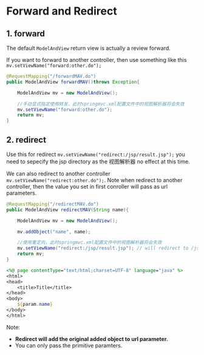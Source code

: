 # Forward and Redirect

## 1. forward

The default `ModelAndView` return view is actually a review forward.

If you want to forward to another controller, then use something like this `mv.setViewName("forward:other.do");`

```java
@RequestMapping("/forwardMAV.do")
public ModelAndView forwardMAV()throws Exception{

    ModelAndView mv = new ModelAndView();

    //手动显式指定使用转发，此时springmvc.xml配置文件中的视图解析器将会失效
    mv.setViewName("forward:other.do");
    return mv;
}
```

## 2. redirect

Use this for redirect `mv.setViewName("redirect:/jsp/result.jsp");` you need to sepecify the jsp directory as the 视图解析器 no effect at this time.

We can also redirect to another controller `mv.setViewName("redirect:other.do");`. Note when redirect to another controller, then the value you set in first conroller will pass as url parameters.

```java
@RequestMapping("/redirectMAV.do")
public ModelAndView redirectMAV(String name){

    ModelAndView mv = new ModelAndView();

    mv.addObject("name", name);

    //使用重定向，此时springmvc.xml配置文件中的视图解析器将会失效
    mv.setViewName("redirect:/jsp/result.jsp"); // will redirect to /jsp/result.jsp?name=something
    return mv;
}
```
```jsp
<%@ page contentType="text/html;charset=UTF-8" language="java" %>
<html>
<head>
    <title>Title</title>
</head>
<body>
    ${param.name}
</body>
</html>
```

Note:

-   **Redirect will add the original added object to url parameter.**
-   You can only pass the primitive paramters.
